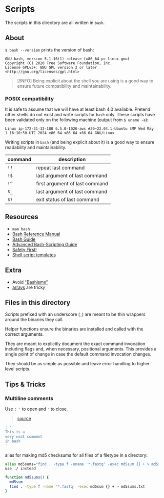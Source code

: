 # Scripts

The scripts in this directory are all written in `bash`.

## About

`$ bash --version` prints the version of bash:

```plaintext
GNU bash, version 5.1.16(1)-release (x86_64-pc-linux-gnu)
Copyright (C) 2020 Free Software Foundation, Inc.
License GPLv3+: GNU GPL version 3 or later <http://gnu.org/licenses/gpl.html>
```

> [!INFO]
> Being explicit about the shell you are using is a good way
> to ensure future compatibility and maintainability.

### POSIX compatibility

It is safe to assume that we will have at least bash 4.0 available.
Pretend other shells do not exist and write scripts for `bash` only.
These scripts have been validated only on the following machine
(output from `$ uname -a`):

```plaintext
Linux ip-172-31-32-180 6.5.0-1020-aws #20~22.04.1-Ubuntu SMP Wed May  1 16:10:50 UTC 2024 x86_64 x86_64 x86_64 GNU/Linux
```

Writing scripts in `bash` (and being explicit about it) is a good way to
ensure readability and maintainability.

| command | description                    |
| ------- | ------------------------------ |
| `!!`    | repeat last command            |
| `!$`    | last argument of last command  |
| `!^`    | first argument of last command |
| `$_`    | last argument of last command  |
| `$?`    | exit status of last command    |

## Resources

- `man bash`
- [Bash Reference Manual](https://www.gnu.org/savannah-checkouts/gnu/bash/manual/bash.html)
- [Bash Guide](https://mywiki.wooledge.org/BashGuide)
- [Advanced Bash-Scripting Guide](https://tldp.org/LDP/abs/html/)
- [Safety First!](https://github.com/anordal/shellharden/blob/master/how_to_do_things_safely_in_bash.md)
- [Shell script templates](https://stackoverflow.com/questions/430078/shell-script-templates)

## Extra

- Avoid ["Bashisms"](https://mywiki.wooledge.org/Bashism)
- [arrays](https://mywiki.wooledge.org/BashFAQ/005) are tricky

## Files in this directory

Scripts prefixed with an underscore (`_`) are meant to be thin
wrappers around the binaries they call.

Helper functions ensure the binaries are installed and called
with the correct arguments.

They are meant to explicitly document the exact command
invocation including flags and, when necessary, positional
arguments. This provides a single point of change in case
the default command invocation changes.

They should be as simple as possible and leave error handling
to higher level scripts.

## Tips & Tricks

### Multiline comments

Use `: '` to open and `'` to close.

> [source](https://stackoverflow.com/a/43158193)

```sh
: '
This is a
very neat comment
in bash
'
```

alias for making md5 checksums for all files of a filetype in a directory:

```sh
alias md5sums="find . -type f -oname '*.fastq' -exec md5sum {} + > md5sums.txt"
use ./ instead

function md5sums() {
  md5sum
  find . -type f -name '*.fastq' -exec md5sum {} + > md5sums.txt
}
```

